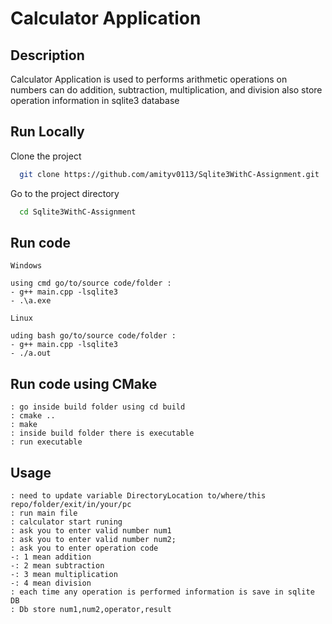 # Calculator Application 
## Description
Calculator Application is used to performs arithmetic operations on numbers  can do addition, subtraction, multiplication, and division also store operation information in sqlite3 database 

## Run Locally

Clone the project

```bash
  git clone https://github.com/amityv0113/Sqlite3WithC-Assignment.git
```
Go to the project directory

```bash
  cd Sqlite3WithC-Assignment
```

## Run code 
```
Windows

using cmd go/to/source code/folder :
- g++ main.cpp -lsqlite3
- .\a.exe
```

```
Linux

uding bash go/to/source code/folder :
- g++ main.cpp -lsqlite3
- ./a.out
```
## Run code using CMake
```
: go inside build folder using cd build 
: cmake ..
: make 
: inside build folder there is executable 
: run executable
```
## Usage
```
: need to update variable DirectoryLocation to/where/this repo/folder/exit/in/your/pc
: run main file 
: calculator start runing 
: ask you to enter valid number num1
: ask you to enter valid number num2;
: ask you to enter operation code 
-: 1 mean addition 
-: 2 mean subtraction 
-: 3 mean multiplication
-: 4 mean division
: each time any operation is performed information is save in sqlite DB
: Db store num1,num2,operator,result

```